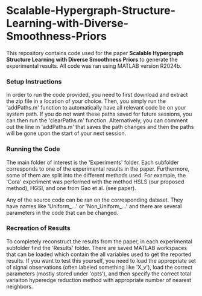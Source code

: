 # Scalable-Hypergraph-Structure-Learning-with-Diverse-Smoothness-Priors

This repository contains code used for the paper **Scalable Hypergraph Structure Learning with Diverse Smoothness Priors** to generate the experimental results.
All code was ran using MATLAB version R2024b.

### **Setup Instructions**

In order to run the code provided, you need to first download and extract the zip file in a location of your choice. Then, you simply run the 'addPaths.m' function to automatically have all relevant code be on your system path. If you do not want these paths saved for future sessions, you can then run the 'clearPaths.m' function. Alternatively, you can comment out the line in 'addPaths.m' that saves the path changes and then the paths will be gone upon the start of your next session.

### **Running the Code**
The main folder of interest is the 'Experiments' folder. Each subfolder corresponds to one of the experimental results in the paper. Furthermore, some of them are split into the different methods used. For example, the 'Cora' experiment was performed with the method HSLS (our proposed method), HGSI, and one from Gao et al. (see paper).

Any of the source code can be ran on the corresponding dataset. They have names like 'Uniform_...' or 'Non_Uniform_...' and there are several parameters in the code that can be changed.

### **Recreation of Results**
To completely reconstruct the results from the paper, in each experimental subfolder find the 'Results' folder. There are saved MATLAB workspaces that can be loaded which contain the all variables used to get the reported results. If you want to test this yourself, you need to load the appropriate set of signal observations (often labeled something like 'X_v'), load the correct parameters (mostly stored under 'opts'), and then specify the correct total variaiton hyperedge reduction method with appropriate number of nearest neighbors.

